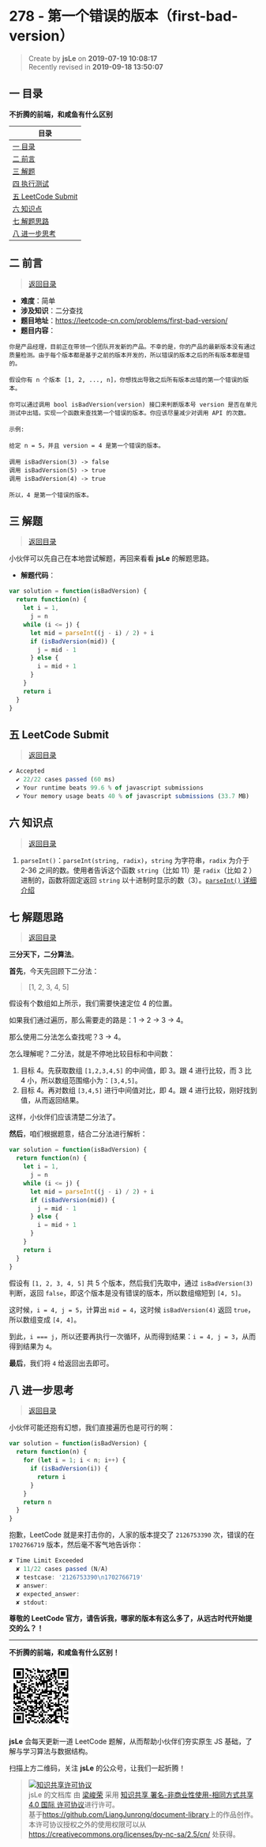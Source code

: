 # 278 - 第一个错误的版本（first-bad-version）

> Create by **jsLe** on **2019-07-19 10:08:17**  
> Recently revised in **2019-09-18 13:50:07**

## <a name="chapter-one" id="chapter-one">一 目录</a>

**不折腾的前端，和咸鱼有什么区别**

| 目录                                                                                             |
| ------------------------------------------------------------------------------------------------ |
| [一 目录](#chapter-one)                                                                          |
| <a name="catalog-chapter-two" id="catalog-chapter-two"></a>[二 前言](#chapter-two)               |
| <a name="catalog-chapter-three" id="catalog-chapter-three"></a>[三 解题](#chapter-three)         |
| <a name="catalog-chapter-four" id="catalog-chapter-four"></a>[四 执行测试](#chapter-four)        |
| <a name="catalog-chapter-five" id="catalog-chapter-five"></a>[五 LeetCode Submit](#chapter-five) |
| <a name="catalog-chapter-six" id="catalog-chapter-six"></a>[六 知识点](#chapter-six)             |
| <a name="catalog-chapter-seven" id="catalog-chapter-seven"></a>[七 解题思路](#chapter-seven)     |
| <a name="catalog-chapter-eight" id="catalog-chapter-eight"></a>[八 进一步思考](#chapter-eight)   |

## <a name="chapter-two" id="chapter-two">二 前言</a>

> [返回目录](#chapter-one)

- **难度**：简单
- **涉及知识**：二分查找
- **题目地址**：https://leetcode-cn.com/problems/first-bad-version/
- **题目内容**：

```
你是产品经理，目前正在带领一个团队开发新的产品。不幸的是，你的产品的最新版本没有通过质量检测。由于每个版本都是基于之前的版本开发的，所以错误的版本之后的所有版本都是错的。

假设你有 n 个版本 [1, 2, ..., n]，你想找出导致之后所有版本出错的第一个错误的版本。

你可以通过调用 bool isBadVersion(version) 接口来判断版本号 version 是否在单元测试中出错。实现一个函数来查找第一个错误的版本。你应该尽量减少对调用 API 的次数。

示例:

给定 n = 5，并且 version = 4 是第一个错误的版本。

调用 isBadVersion(3) -> false
调用 isBadVersion(5) -> true
调用 isBadVersion(4) -> true

所以，4 是第一个错误的版本。
```

## <a name="chapter-three" id="chapter-three">三 解题</a>

> [返回目录](#chapter-one)

小伙伴可以先自己在本地尝试解题，再回来看看 **jsLe** 的解题思路。

- **解题代码**：

```js
var solution = function(isBadVersion) {
  return function(n) {
    let i = 1,
      j = n
    while (i <= j) {
      let mid = parseInt((j - i) / 2) + i
      if (isBadVersion(mid)) {
        j = mid - 1
      } else {
        i = mid + 1
      }
    }
    return i
  }
}
```

## <a name="chapter-four" id="chapter-four">五 LeetCode Submit</a>

> [返回目录](#chapter-one)

```js
✔ Accepted
  ✔ 22/22 cases passed (60 ms)
  ✔ Your runtime beats 99.6 % of javascript submissions
  ✔ Your memory usage beats 40 % of javascript submissions (33.7 MB)
```

## <a name="chapter-five" id="chapter-five">六 知识点</a>

> [返回目录](#chapter-one)

1. `parseInt()`：`parseInt(string, radix)`，`string` 为字符串，`radix` 为介于 2-36 之间的数。使用者告诉这个函数 `string`（比如 11）是 `radix`（比如 2 ）进制的，函数将固定返回 `string` 以十进制时显示的数（3）。[`parseInt()` 详细介绍](https://developer.mozilla.org/zh-CN/docs/Web/JavaScript/Reference/Global_Objects/parseInt)

## <a name="chapter-six" id="chapter-six">七 解题思路</a>

> [返回目录](#chapter-one)

**三分天下，二分算法**。

**首先**，今天先回顾下二分法：

> [1, 2, 3, 4, 5]

假设有个数组如上所示，我们需要快速定位 4 的位置。

如果我们通过遍历，那么需要走的路是：1 -> 2 -> 3 -> 4。

那么使用二分法怎么查找呢？3 -> 4。

怎么理解呢？二分法，就是不停地比较目标和中间数：

1. 目标 4。先获取数组 `[1,2,3,4,5]` 的中间值，即 3。跟 4 进行比较，而 3 比 4 小，所以数组范围缩小为：`[3,4,5]`。
2. 目标 4。再对数组 `[3,4,5]` 进行中间值对比，即 4。跟 4 进行比较，刚好找到值，从而返回结果。

这样，小伙伴们应该清楚二分法了。

**然后**，咱们根据题意，结合二分法进行解析：

```js
var solution = function(isBadVersion) {
  return function(n) {
    let i = 1,
      j = n
    while (i <= j) {
      let mid = parseInt((j - i) / 2) + i
      if (isBadVersion(mid)) {
        j = mid - 1
      } else {
        i = mid + 1
      }
    }
    return i
  }
}
```

假设有 `[1, 2, 3, 4, 5]` 共 5 个版本，然后我们先取中，通过 `isBadVersion(3)` 判断，返回 `false`，即这个版本是没有错误的版本，所以数组缩短到 `[4, 5]`。

这时候，`i = 4, j = 5`，计算出 `mid = 4`，这时候 `isBadVersion(4)` 返回 `true`，所以数组变成 `[4, 4]`。

到此，`i === j`，所以还要再执行一次循环，从而得到结果：`i = 4, j = 3`，从而得到结果为 `4`。

**最后**，我们将 `4` 给返回出去即可。

## <a name="chapter-seven" id="chapter-seven">八 进一步思考</a>

> [返回目录](#chapter-one)

小伙伴可能还抱有幻想，我们直接遍历也是可行的啊：

```js
var solution = function(isBadVersion) {
  return function(n) {
    for (let i = 1; i < n; i++) {
      if (isBadVersion(i)) {
        return i
      }
    }
    return n
  }
}
```

抱歉，LeetCode 就是来打击你的，人家的版本提交了 `2126753390` 次，错误的在 `1702766719` 版本，然后毫不客气地告诉你：

```js
✘ Time Limit Exceeded
  ✘ 11/22 cases passed (N/A)
  ✘ testcase: '2126753390\n1702766719'
  ✘ answer:
  ✘ expected_answer:
  ✘ stdout:
```

**尊敬的 LeetCode 官方，请告诉我，哪家的版本有这么多了，从远古时代开始提交的么？！**

---

**不折腾的前端，和咸鱼有什么区别！**

![图](../../../public-repertory/img/z-small-wechat-public-address.jpg)

**jsLe** 会每天更新一道 LeetCode 题解，从而帮助小伙伴们夯实原生 JS 基础，了解与学习算法与数据结构。

扫描上方二维码，关注 **jsLe** 的公众号，让我们一起折腾！

> <a rel="license" href="http://creativecommons.org/licenses/by-nc-sa/4.0/"><img alt="知识共享许可协议" style="border-width:0" src="https://i.creativecommons.org/l/by-nc-sa/4.0/88x31.png" /></a><br /><span xmlns:dct="http://purl.org/dc/terms/" property="dct:title">jsLe 的文档库</span> 由 <a xmlns:cc="http://creativecommons.org/ns#" href="https://github.com/LiangJunrong/document-library" property="cc:attributionName" rel="cc:attributionURL">梁峻荣</a> 采用 <a rel="license" href="http://creativecommons.org/licenses/by-nc-sa/4.0/">知识共享 署名-非商业性使用-相同方式共享 4.0 国际 许可协议</a>进行许可。<br />基于<a xmlns:dct="http://purl.org/dc/terms/" href="https://github.com/LiangJunrong/document-library" rel="dct:source">https://github.com/LiangJunrong/document-library</a>上的作品创作。<br />本许可协议授权之外的使用权限可以从 <a xmlns:cc="http://creativecommons.org/ns#" href="https://creativecommons.org/licenses/by-nc-sa/2.5/cn/" rel="cc:morePermissions">https://creativecommons.org/licenses/by-nc-sa/2.5/cn/</a> 处获得。
